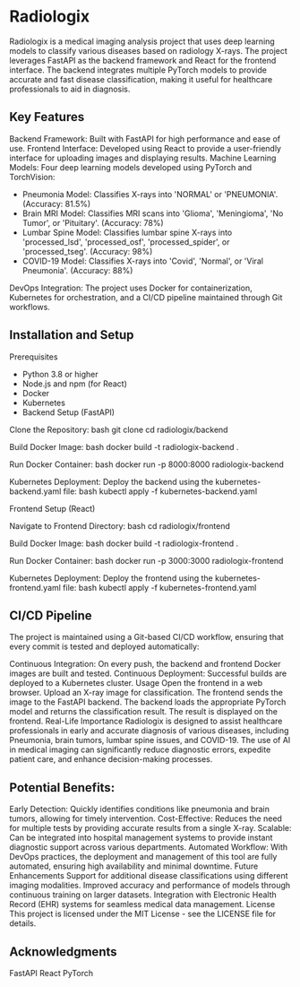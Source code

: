 # Radiologix
Radiologix is a medical imaging analysis project that uses deep learning models to classify various diseases based on radiology X-rays. The project leverages FastAPI as the backend framework and React for the frontend interface. The backend integrates multiple PyTorch models to provide accurate and fast disease classification, making it useful for healthcare professionals to aid in diagnosis.

## Key Features

Backend Framework: Built with FastAPI for high performance and ease of use.
Frontend Interface: Developed using React to provide a user-friendly interface for uploading images and displaying results.
Machine Learning Models: Four deep learning models developed using PyTorch and TorchVision:

- Pneumonia Model: Classifies X-rays into 'NORMAL' or 'PNEUMONIA'. (Accuracy: 81.5%)
- Brain MRI Model: Classifies MRI scans into 'Glioma', 'Meningioma', 'No Tumor', or 'Pituitary'. (Accuracy: 78%)
- Lumbar Spine Model: Classifies lumbar spine X-rays into 'processed_lsd', 'processed_osf', 'processed_spider', or 'processed_tseg'. (Accuracy: 98%)
- COVID-19 Model: Classifies X-rays into 'Covid', 'Normal', or 'Viral Pneumonia'. (Accuracy: 88%)

DevOps Integration: The project uses Docker for containerization, Kubernetes for orchestration, and a CI/CD pipeline maintained through Git workflows.

## Installation and Setup
Prerequisites
- Python 3.8 or higher
- Node.js and npm (for React)
- Docker
- Kubernetes
- Backend Setup (FastAPI)

Clone the Repository:
bash
git clone <repository-url>
cd radiologix/backend

Build Docker Image:
bash
docker build -t radiologix-backend .

Run Docker Container:
bash
docker run -p 8000:8000 radiologix-backend

Kubernetes Deployment:
Deploy the backend using the kubernetes-backend.yaml file:
bash
kubectl apply -f kubernetes-backend.yaml

Frontend Setup (React)

Navigate to Frontend Directory:
bash
cd radiologix/frontend

Build Docker Image:
bash
docker build -t radiologix-frontend .

Run Docker Container:
bash
docker run -p 3000:3000 radiologix-frontend

Kubernetes Deployment:
Deploy the frontend using the kubernetes-frontend.yaml file:
bash
kubectl apply -f kubernetes-frontend.yaml

## CI/CD Pipeline
The project is maintained using a Git-based CI/CD workflow, ensuring that every commit is tested and deployed automatically:

Continuous Integration: On every push, the backend and frontend Docker images are built and tested.
Continuous Deployment: Successful builds are deployed to a Kubernetes cluster.
Usage
Open the frontend in a web browser.
Upload an X-ray image for classification.
The frontend sends the image to the FastAPI backend.
The backend loads the appropriate PyTorch model and returns the classification result.
The result is displayed on the frontend.
Real-Life Importance
Radiologix is designed to assist healthcare professionals in early and accurate diagnosis of various diseases, including Pneumonia, brain tumors, lumbar spine issues, and COVID-19. The use of AI in medical imaging can significantly reduce diagnostic errors, expedite patient care, and enhance decision-making processes.

## Potential Benefits:
Early Detection: Quickly identifies conditions like pneumonia and brain tumors, allowing for timely intervention.
Cost-Effective: Reduces the need for multiple tests by providing accurate results from a single X-ray.
Scalable: Can be integrated into hospital management systems to provide instant diagnostic support across various departments.
Automated Workflow: With DevOps practices, the deployment and management of this tool are fully automated, ensuring high availability and minimal downtime.
Future Enhancements
Support for additional disease classifications using different imaging modalities.
Improved accuracy and performance of models through continuous training on larger datasets.
Integration with Electronic Health Record (EHR) systems for seamless medical data management.
License
This project is licensed under the MIT License - see the LICENSE file for details.

## Acknowledgments
FastAPI
React
PyTorch
